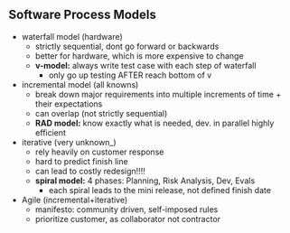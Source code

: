 ## Software Process Models
- waterfall model (hardware)
	- strictly sequential, dont go forward or backwards
	- better for hardware, which is more expensive to change
	- **v-model:** always write test case with each step of waterfall
		- only go up testing AFTER reach bottom of v
- incremental model (all knowns)
	- break down major requirements into multiple increments of time + their expectations
	- can overlap (not strictly sequential)
	- **RAD model:** know exactly what is needed, dev. in parallel highly efficient
- iterative (very unknown_)
	- rely heavily on customer response
	- hard to predict finish line
	- can lead to costly redesign!!!! 
	- **spiral model:** 4 phases: Planning, Risk Analysis, Dev, Evals 
		- each spiral leads to the mini release, not defined finish date
- Agile (incremental+iterative)
	- manifesto: community driven, self-imposed rules
	- prioritize customer, as collaborator not contractor
